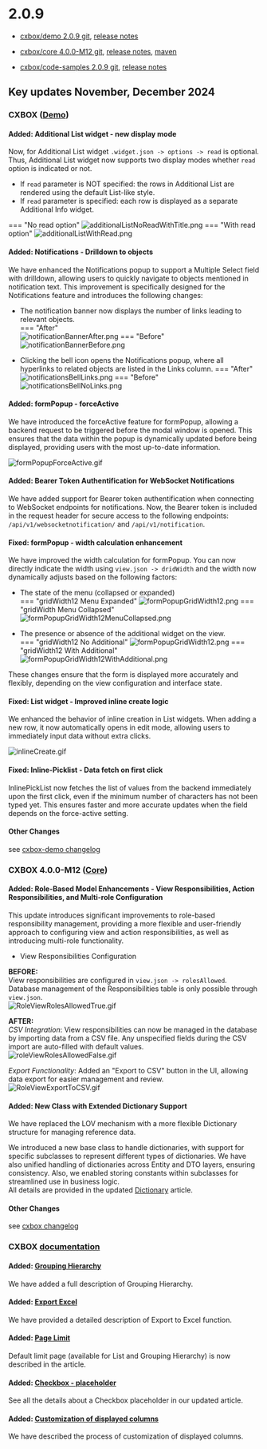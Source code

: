 # 2.0.9

* [cxbox/demo 2.0.9 git](https://github.com/CX-Box/cxbox-demo/tree/v.2.0.9), [release notes](https://github.com/CX-Box/cxbox-demo/releases/tag/v.2.0.9)

* [cxbox/core 4.0.0-M12 git](https://github.com/CX-Box/cxbox/tree/cxbox-4.0.0-M12), [release notes](https://github.com/CX-Box/cxbox/releases/tag/cxbox-4.0.0-M12), [maven](https://central.sonatype.com/artifact/org.cxbox/cxbox-starter-parent/4.0.0-M12)

* [cxbox/code-samples 2.0.9 git](https://github.com/CX-Box/cxbox-code-samples/tree/v.2.0.9), [release notes](https://github.com/CX-Box/cxbox-code-samples/releases/tag/v.2.0.9)

## **Key updates November, December 2024**

### CXBOX ([Demo](http://demo.cxbox.org))  

#### Added: Additional List widget - new display mode  

Now, for Additional List widget `.widget.json -> options -> read` is optional. Thus, Additional List widget now supports two display modes whether `read` option is indicated or not.  

 * If `read` parameter is NOT specified: the rows in Additional List are rendered using the default List-like style.  
 * If `read` parameter is specified: each row is displayed as a separate Additional Info widget.  

=== "No read option"
    ![additionalListNoReadWithTitle.png](v2.0.9/additionalListNoReadWithTitle.png)
=== "With read option"
    ![additionalListWithRead.png](v2.0.9/additionalListWithRead.png)

#### Added: Notifications - Drilldown to objects  

We have enhanced the Notifications popup to support a Multiple Select field with drilldown, allowing users to quickly navigate to objects mentioned in notification text. This improvement is specifically designed for the Notifications feature and introduces the following changes:  

* The notification banner now displays the number of links leading to relevant objects.  
=== "After"    
    ![notificationBannerAfter.png](v2.0.9/notificationBannerAfter.png)
=== "Before"  
    ![notificationBannerBefore.png](v2.0.9/notificationBannerBefore.png)  

* Clicking the bell icon opens the Notifications popup, where all hyperlinks to related objects are listed in the Links column. 
=== "After"
      ![notificationsBellLinks.png](v2.0.9/notificationsBellLinks.png)
=== "Before"
      ![notificationsBellNoLinks.png](v2.0.9/notificationsBellNoLinks.png)  

<!-- #### Added: Drilldown - custom menu  

Drilldowns now feature a custom menu that appears on hover, offering two options:  

* Open in a New Tab: Open the drilldown link in a new browser tab.
* Copy Link Address: Copy the drilldown link to the clipboard.  
=== "After"  
    ![drillDownAfter.gif](v2.0.9/drillDownAfter.gif)
=== "Before"  
    ![drillDownBefore.gif](v2.0.9/drillDownBefore.gif)

*Limitations*:  

* Drilldowns with built-in filtering (to-view-with-fields-filtration) are currently not supported for the "Open in a New Tab" option.  
* The custom menu is not yet supported for the Stats Block widget.  
-->  

#### Added: formPopup - forceActive  

We have introduced the forceActive feature for formPopup, allowing a backend request to be triggered before the modal window is opened. This ensures that the data within the popup is dynamically updated before being displayed, providing users with the most up-to-date information.  

![formPopupForceActive.gif](v2.0.9/formPopupForceActive.gif)  

#### Added: Bearer Token Authentification for WebSocket Notifications  

We have added support for Bearer token authentification when connecting to WebSocket endpoints for notifications. Now, the Bearer token is included in the request header for secure access to the following endpoints: `/api/v1/websocketnotification/` and `/api/v1/notification`.  

#### Fixed: formPopup - width calculation enhancement  

We have improved the width calculation for formPopup. You can now directly indicate the width using `view.json -> dridWidth` and the width now dynamically adjusts based on the following factors:  

* The state of the menu (collapsed or expanded)  
=== "gridWidth12 Menu Expanded"
    ![formPopupGridWidth12.png](v2.0.9/formPopupGridWidth12.png)
=== "gridWidth Menu Collapsed"  
    ![formPopupGridWidth12MenuCollapsed.png](v2.0.9/formPopupGridWidth12MenuCollapsed.png)  

* The presence or absence of the additional widget on the view.  
=== "gridWidth12 No Additional"
    ![formPopupGridWidth12.png](v2.0.9/formPopupGridWidth12.png)
=== "gridWidth12 With Additional"
    ![formPopupGridWidth12WithAdditional.png](v2.0.9/formPopupGridWidth12WithAdditional.png)

These changes ensure that the form is displayed more accurately and flexibly, depending on the view configuration and interface state.  

#### Fixed: List widget - Improved inline create logic  

We enhanced the behavior of inline creation in List widgets. When adding a new row, it now automatically opens in edit mode, allowing users to immediately input data without extra clicks.  

![inlineCreate.gif](v2.0.9/inlineCreate.gif)  

#### Fixed: Inline-Picklist - Data fetch on first click  

InlinePickList now fetches the list of values from the backend immediately upon the first click, even if the minimum number of characters has not been typed yet. This ensures faster and more accurate updates when the field depends on the force-active setting.  

#### Other Changes
see [cxbox-demo changelog](https://github.com/CX-Box/cxbox-demo/releases/tag/v.2.0.9)


### CXBOX 4.0.0-M12 ([Core](https://github.com/CX-Box/cxbox/tree/cxbox-4.0.0-M12))   

#### Added: Role-Based Model Enhancements - View Responsibilities, Action Responsibilities, and Multi-role Configuration  

This update introduces significant improvements to role-based responsibility management, providing a more flexible and user-friendly approach to configuring view and action responsibilities, as well as introducing multi-role functionality.  

* View Responsibilities Configuration  

**BEFORE:**  
View responsibilities are configured in `view.json -> rolesAllowed`.
Database management of the Responsibilities table is only possible through `view.json`.  
![RoleViewRolesAllowedTrue.gif](v2.0.9/RoleViewRolesAllowedTrue.gif)  

**AFTER:**  
*CSV Integration*: View responsibilities can now be managed in the database by importing data from a CSV file. Any unspecified fields during the CSV import are auto-filled with default values.  
![roleViewRolesAllowedFalse.gif](v2.0.9/roleViewRolesAllowedFalse.gif)  

*Export Functionality*: Added an "Export to CSV" button in the UI, allowing data export for easier management and review.  
![RoleViewExportToCSV.gif](v2.0.9/RoleViewExportToCSV.gif)  

<!--* Action Responsibility Configuration  

BEFORE: 
  * Security Layer: Action availability is tied only to a business component (BC) and determined by backend logic using `.available(bc -> true/false/any business logic)`.
  * UI Layer: Action visibility (e.g., buttons on widgets) was managed in `widget.json -> include -> actionGroups`. However, hiding a button did not restrict access to the action via the API if it was available in the security layer.  
AFTER:
  * Database Integration: Action availability for roles is now stored in a new Actions Responsibilities table in the database and displayed in the UI.  
  * Security Layer Update: This layer now consists of two sub-layers, both of which must grant access for an action to be available:
    * New Layer: Verifies action availability based on settings in the Actions Responsibilities widget in the UI.
    * Existing Layer: Retains the `.available(bc -> true/false/any business logic)`.
  * UI Layer Update: Action visibility is no longer configured in widget.json. Instead, it is controlled by settings in the Actions Responsibilities widget in the UI.  

* Multirole Configuration  

BEFORE:
   * Login Behavior. The backend returned an activeRole parameter indicating the user's active role (e.g., "activeRole": "CXBOX_USER").
   * UI Behavior. The UI displayed a checkbox for the active role, and users could switch roles via a request sent to the backend.  
AFTER: 
   * Login Behavior. The backend sends activeRole: null, and the UI ignores this value. All roles available to the user are sent in the roles list. The content of requests includes all views accessible by any of the user's roles. 
   * UI Behavior. Checkboxes for all roles are displayed but are disabled, preventing role switching. Requests to the backend for role switching are no longer triggered.  
-->

#### Added: New Class with Extended Dictionary Support  

We have replaced the LOV mechanism with a more flexible Dictionary structure for managing reference data.  

We introduced a new base class to handle dictionaries, with support for specific subclasses to represent different types of dictionaries.
We have also unified handling of dictionaries across Entity and DTO layers, ensuring consistency.
Also, we enabled storing constants within subclasses for streamlined use in business logic.  
All details are provided in the updated [Dictionary](https://doc.cxbox.org/widget/fields/field/dictionary/dictionary/#administration-dictionary) article.

#### Other Changes
see [cxbox changelog](https://github.com/CX-Box/cxbox/releases/tag/cxbox-4.0.0-M12)

### CXBOX [documentation](https://doc.cxbox.org/)  

#### Added: [Grouping Hierarchy](https://doc.cxbox.org/widget/type/groupinghierarchy/groupinghierarchy/)  
We have added a full description of Grouping Hierarchy.  

#### Added: [Export Excel](https://doc.cxbox.org/widget/type/property/export/excel/excel/)  
We have provided a detailed description of Export to Excel function.  

#### Added: [Page Limit](https://doc.cxbox.org/widget/type/property/defaultlimitpage/defaultlimitpage/)  
Default limit page (available for List and Grouping Hierarchy) is now described in the article.  

#### Added: [Checkbox - placeholder](https://doc.cxbox.org/widget/fields/field/checkbox/checkbox/?h=check#placeholder)  
See all the details about a Checkbox placeholder in our updated article. 

#### Added: [Customization of displayed columns](https://doc.cxbox.org/widget/type/list/list/#customization-of-displayed-columns)  
We have described the process of customization of displayed columns.  